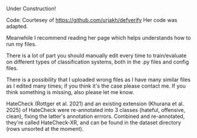Under Construction!

Code: Courtesey of https://github.com/urjakh/defverify
Her code was adapted.


Meanwhile I recommend reading her page which helps understands how to run my files.

There is a lot of part you should manually edit every time to train/evaluate on different types of classification systems, both in the .py files and config files.


There is a possibility that I uploaded wrong files as I have many similar files as I edited many times; if you think it's the case please contact me.
If you think something is missing, also please let me know.


HateCheck (Rottger et al. 2021) and an existing extension (Khurana et al. 2025) of HateCheck were re-annotated into 3 classes (hateful, offensive, clean), fixing the latter's annotation errrors. 
Combined and re-annotated, they're called HateCheck-XR, and can be found in the dataset directory (rows unsorted at the moment).
